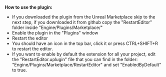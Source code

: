 **How to use the plugin:**
- If you downloaded the plugin from the Unreal Marketplace skip to the next step, if you downloaded it from github copy the "RestartEditor" folder inside "Engine/Plugins/Marketplace/"
- Enable the plugin in the "Plugins" window
- Restart the editor
- You should have an icon in the top bar, click it or press CTRL+SHIFT+R to restart the editor.
- If you want to enable by default the extension for all your project, edit the "RestartEditor.uplugin" file that you can find in the folder: "Engine/Plugins/Marketplace/RestartEditor" and set "EnabledByDefault" to true.
